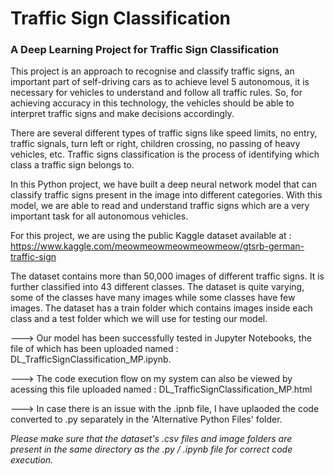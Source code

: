 # Traffic Sign Classification
### A Deep Learning Project for Traffic Sign Classification

This project is an approach to recognise and classify traffic signs, an important part of self-driving cars as to achieve level 5 autonomous, it is necessary for vehicles to understand and follow all traffic rules. So, for achieving accuracy in this technology, the vehicles should be able to interpret traffic signs and make decisions accordingly.

There are several different types of traffic signs like speed limits, no entry, traffic signals, turn left or right, children crossing, no passing of heavy vehicles, etc. Traffic signs classification is the process of identifying which class a traffic sign belongs to.

In this Python project, we have built a deep neural network model that can classify traffic signs present in the image into different categories. With this model, we are able to read and understand traffic signs which are a very important task for all autonomous vehicles.

For this project, we are using the public Kaggle dataset available at  : https://www.kaggle.com/meowmeowmeowmeowmeow/gtsrb-german-traffic-sign

The dataset contains more than 50,000 images of different traffic signs. It is further classified into 43 different classes. The dataset is quite varying, some of the classes have many images while some classes have few images. The dataset has a train folder which contains images inside each class and a test folder which we will use for testing our model.

---> Our model has been successfully tested in Jupyter Notebooks, the file of which has been uploaded named : DL_TrafficSignClassification_MP.ipynb.

---> The code execution flow on my system can also be viewed by acessing this file uploaded named : DL_TrafficSignClassification_MP.html

---> In case there is an issue with the .ipnb file, I have uplaoded the code converted to .py separately in the 'Alternative Python Files' folder.

*Please make sure that the dataset's .csv files and image folders are present in the same directory as the .py / .ipynb file for correct code execution.*
